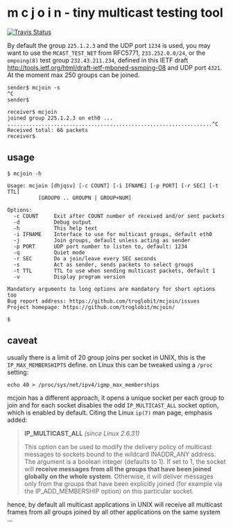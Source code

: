 m c j o i n - tiny multicast testing tool
=========================================
[![Travis Status][]][Travis]

By default the group `225.1.2.3` and the UDP port `1234` is used, you
may want to use the `MCAST_TEST_NET` from RFC5771, `233.252.0.0/24`, or
the `ompoing(8)` test group `232.43.211.234`, defined in this IETF draft
<http://tools.ietf.org/html/draft-ietf-mboned-ssmping-08> and UDP port
`4321`.  At the moment max 250 groups can be joined.


```shell
sender$ mcjoin -s
^C
sender$
```

```shell
receiver$ mcjoin
joined group 225.1.2.3 on eth0 ...
..................................................................^C
Received total: 66 packets
receiver$
```


usage
-----

```shell
$ mcjoin -h

Usage: mcjoin [dhjqsv] [-c COUNT] [-i IFNAME] [-p PORT] [-r SEC] [-t TTL]
	      [GROUP0 .. GROUPN | GROUP+NUM]

Options:
  -c COUNT     Exit after COUNT number of received and/or sent packets
  -d           Debug output
  -h           This help text
  -i IFNAME    Interface to use for multicast groups, default eth0
  -j           Join groups, default unless acting as sender
  -p PORT      UDP port number to listen to, default: 1234
  -q           Quiet mode
  -r SEC       Do a join/leave every SEC seconds
  -s           Act as sender, sends packets to select groups
  -t TTL       TTL to use when sending multicast packets, default 1
  -v           Display program version

Mandatory arguments to long options are mandatory for short options too
Bug report address: https://github.com/troglobit/mcjoin/issues
Project homepage: https://github.com/troglobit/mcjoin/

$
```


caveat
------

usually there is a limit of 20 group joins per socket in UNIX, this is
the `IP_MAX_MEMBERSHIPTS` define.  on Linux this can be tweaked using a
`/proc` setting:

    echo 40 > /proc/sys/net/ipv4/igmp_max_memberships

mcjoin has a different approach, it opens a unique socket per each group
to join and for each socket disables the odd `IP_MULTICAST_ALL` socket
option, which is enabled by default.  Citing the Linux `ip(7)` man page,
emphasis added:

> **IP_MULTICAST_ALL** *(since Linux 2.6.31)*
>
> This option can be used to modify the delivery policy of multicast
> messages to sockets bound to the wildcard INADDR_ANY address.  The
> argument is a boolean integer (defaults to 1).  If set to 1, the
> socket will **receive messages from all the groups that have been
> joined globally on the whole system**.  Otherwise, it will deliver
> messages only from the groups that have been explicitly joined (for
> example via the IP_ADD_MEMBERSHIP option) on this particular socket.

hence, by default all multicast applications in UNIX will receive all
multicast frames from all groups joined by all other applications on
the same system ...

[Travis]:          https://travis-ci.org/troglobit/mcjoin
[Travis Status]:   https://travis-ci.org/troglobit/mcjoin.png?branch=master

